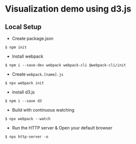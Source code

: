 Visualization demo using d3.js
===
## Local Setup
- Create package.json
```
$ npm init
```
- Install webpack
```
$ npm i --save-dev webpack webpack-cli @webpack-cli/init
```
- Create `webpack.[name].js`
```
$ npx webpack init
```

- Install d3.js
```
$ npm i --save d3
```
- Build with continuous watching
```
$ npx webpack --watch
```
- Run the HTTP server & Open your default browser
```
$ npx http-server -o
```
